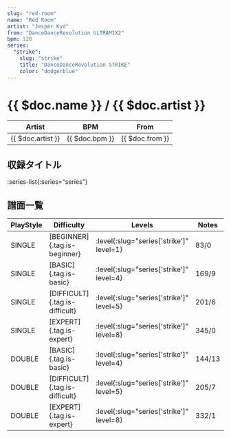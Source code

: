 ```yaml
---
slug: "red-room"
name: "Red Room"
artist: "Jesper Kyd"
from: "DanceDanceRevolution ULTRAMIX2"
bpm: 120
series:
  "strike":
    slug: "strike"
    title: "DanceDanceRevolution STRIKE"
    color: "dodgerblue"
---
```


# {{ $doc.name }} / {{ $doc.artist }}

|Artist|BPM|From|
|------|---|----|
|{{ $doc.artist }}|{{ $doc.bpm }}|{{ $doc.from }}|

## 収録タイトル

:series-list{:series="series"}

## 譜面一覧

|PlayStyle|Difficulty|Levels|Notes|Movie|
|---------|----------|------|-----|-----|
|SINGLE|[BEGINNER]{.tag.is-beginner}|:level{:slug="series['strike']" level=1}|83/0||
|SINGLE|[BASIC]{.tag.is-basic}|:level{:slug="series['strike']" level=4}|169/9||
|SINGLE|[DIFFICULT]{.tag.is-difficult}|:level{:slug="series['strike']" level=5}|201/6||
|SINGLE|[EXPERT]{.tag.is-expert}|:level{:slug="series['strike']" level=8}|345/0||
|DOUBLE|[BASIC]{.tag.is-basic}|:level{:slug="series['strike']" level=4}|144/13||
|DOUBLE|[DIFFICULT]{.tag.is-difficult}|:level{:slug="series['strike']" level=5}|205/7||
|DOUBLE|[EXPERT]{.tag.is-expert}|:level{:slug="series['strike']" level=8}|332/1||
